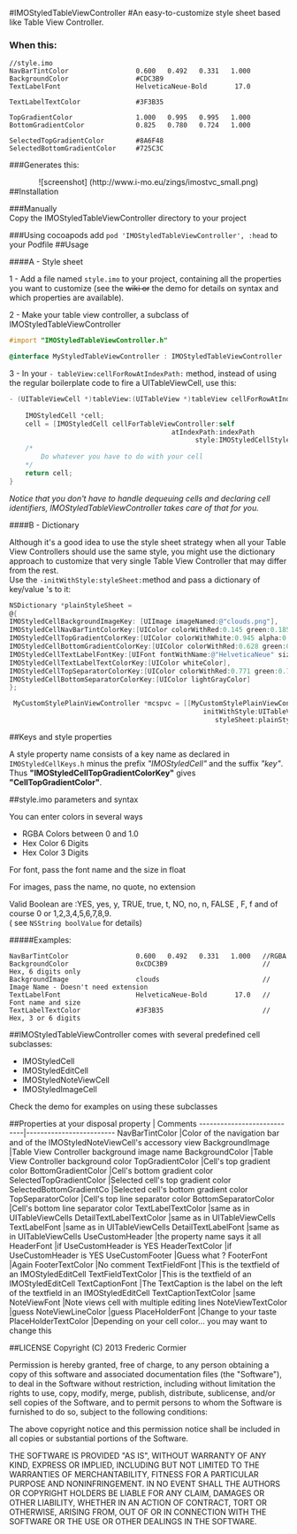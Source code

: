 #IMOStyledTableViewController
#An easy-to-customize style sheet based like Table View Controller.


### When this:
```
//style.imo
NavBarTintColor                 0.600   0.492   0.331   1.000
BackgroundColor                 #CDC3B9
TextLabelFont                   HelveticaNeue-Bold       17.0

TextLabelTextColor              #3F3B35

TopGradientColor                1.000   0.995   0.995   1.000
BottomGradientColor             0.825   0.780   0.724   1.000

SelectedTopGradientColor        #8A6F48
SelectedBottomGradientColor     #725C3C
```
###Generates this:
<center>
![screenshot]  
(http://www.i-mo.eu/zings/imostvc_small.png)
</center>
##Installation

###Manually  
Copy  the IMOStyledTableViewController directory to your project  

###Using cocoapods
add `pod 'IMOStyledTableViewController', :head` to your Podfile
##Usage

####A - Style sheet

1 - Add a file named `style.imo` to your project, containing all the properties you want to customize (see the ~~wiki or~~ the demo for details on syntax and which properties are available).

2 - Make your table view controller, a subclass of IMOStyledTableViewController
```objective-c
#import "IMOStyledTableViewController.h"

@interface MyStyledTableViewController : IMOStyledTableViewController
```
3 - In your `- tableView:cellForRowAtIndexPath:` method, instead of using the regular boilerplate code to fire a UITableViewCell, use this:

```objective-c
- (UITableViewCell *)tableView:(UITableView *)tableView cellForRowAtIndexPath:(NSIndexPath *)indexPath{
    
    IMOStyledCell *cell;
    cell = [IMOStyledCell cellForTableViewController:self 
    									 atIndexPath:indexPath 
    									       style:IMOStyledCellStyleValue1];
    /*
   		Do whatever you have to do with your cell   
	*/
    return cell;
}
```
*Notice that you don't have to handle dequeuing cells and declaring cell identifiers, IMOStyledTableViewController takes care of that for you.*

####B - Dictionary  

Although it's a good idea to use the style sheet strategy when all your Table View Controllers should use the same style, you might use the dictionary approach to customize that very single Table View Controller that may differ from the rest.  
Use the `-initWithStyle:styleSheet:`method and pass a dictionary of key/value 's to it:
```objective-c
NSDictionary *plainStyleSheet = 
@{
IMOStyledCellBackgroundImageKey: [UIImage imageNamed:@"clouds.png"],
IMOStyledCellNavBarTintColorKey:[UIColor colorWithRed:0.145 green:0.185 blue:0.359 alpha:1.000],
IMOStyledCellTopGradientColorKey:[UIColor colorWithWhite:0.945 alpha:0.220],
IMOStyledCellBottomGradientColorKey:[UIColor colorWithRed:0.628 green:0.632 blue:0.684 alpha:0.570],
IMOStyledCellTextLabelFontKey:[UIFont fontWithName:@"HelveticaNeue" size:18.0],
IMOStyledCellTextLabelTextColorKey:[UIColor whiteColor],
IMOStyledCellTopSeparatorColorKey:[UIColor colorWithRed:0.771 green:0.793 blue:0.820 alpha:1.000],
IMOStyledCellBottomSeparatorColorKey:[UIColor lightGrayColor]
};

 MyCustomStylePlainViewController *mcspvc = [[MyCustomStylePlainViewController alloc]
                                                 initWithStyle:UITableViewStylePlain
                                                    styleSheet:plainStyleSheet];

```  
##Keys and style properties

A style property name consists of a key name as declared in `IMOStyledCellKeys.h` minus the prefix *"IMOStyledCell"*  and the suffix *"key"*.  
Thus **"IMOStyledCellTopGradientColorKey"** gives **"CellTopGradientColor"**.

##style.imo parameters and syntax

You can enter colors in several ways
- RGBA Colors  between 0 and 1.0
- Hex Color 6 Digits 
- Hex Color 3 Digits 

For font, pass the font name and the size in float

For images, pass the name, no quote, no extension

Valid Boolean are :YES, yes, y, TRUE, true, t, NO, no, n, FALSE , F, f and of course 0 or 1,2,3,4,5,6,7,8,9.  
( see `NSString boolValue` for details)

#####Examples:
```
NavBarTintColor                 0.600   0.492   0.331   1.000 	//RGBA
BackgroundColor                 0xCDC3B9    					// Hex, 6 digits only
BackgroundImage                 clouds							// Image Name - Doesn't need extension
TextLabelFont                   HelveticaNeue-Bold       17.0	// Font name and size
TextLabelTextColor              #3F3B35							// Hex, 3 or 6 digits
``` 

 
##IMOStyledTableViewController comes with several predefined cell subclasses:
* IMOStyledCell
* IMOStyledEditCell
* IMOStyledNoteViewCell
* IMOStyledImageCell

Check the demo  for examples on using these subclasses  
  

##Properties at your disposal
property					| Comments
----------------------------|-------------------------
NavBarTintColor				|Color of the navigation bar and of the IMOStyledNoteViewCell's accessory view
BackgroundImage   			|Table View Controller background image name
BackgroundColor				|Table View Controller background color
TopGradientColor 			|Cell's top gradient color
BottomGradientColor 		|Cell's bottom gradient color
SelectedTopGradientColor	|Selected cell's top gradient color
SelectedBottomGradientCo	|Selected cell's bottom gradient color
TopSeparatorColor			|Cell's top line separator color 
BottomSeparatorColor		|Cell's bottom line separator color
TextLabelTextColor 			|same as in UITableViewCells
DetailTextLabelTextColor	|same as in UITableViewCells
TextLabelFont 				|same as in UITableViewCells
DetailTextLabelFont 		|same as in UITableViewCells
UseCustomHeader 			|the property name says it all
HeaderFont 					|if UseCustomHeader is YES
HeaderTextColor 			|if UseCustomHeader is YES
UseCustomFooter 			|Guess what ?
FooterFont 					|Again
FooterTextColor 			|No comment
TextFieldFont 				|This is the textfield of an IMOStyledEditCell
TextFieldTextColor 			|This is the textfield of an IMOStyledEditCell
TextCaptionFont 			|The TextCaption is the label on the left of the textfield in an IMOStyledEditCell
TextCaptionTextColor 		|same
NoteViewFont 				|Note views cell with multiple editing lines
NoteViewTextColor 			|guess
NoteViewLineColor 			|guess
PlaceHolderFont				|Change to your taste
PlaceHolderTextColor		|Depending on your cell color… you may want to change this






##LICENSE
Copyright (C) 2013 Frederic Cormier

Permission is hereby granted, free of charge, to any person obtaining a copy of this software and associated documentation files (the "Software"), to deal in the Software without restriction, including without limitation the rights to use, copy, modify, merge, publish, distribute, sublicense, and/or sell copies of the Software, and to permit persons to whom the Software is furnished to do so, subject to the following conditions:

The above copyright notice and this permission notice shall be included in all copies or substantial portions of the Software.

THE SOFTWARE IS PROVIDED "AS IS", WITHOUT WARRANTY OF ANY KIND, EXPRESS OR IMPLIED, INCLUDING BUT NOT LIMITED TO THE WARRANTIES OF MERCHANTABILITY, FITNESS FOR A PARTICULAR PURPOSE AND NONINFRINGEMENT. IN NO EVENT SHALL THE AUTHORS OR COPYRIGHT HOLDERS BE LIABLE FOR ANY CLAIM, DAMAGES OR OTHER LIABILITY, WHETHER IN AN ACTION OF CONTRACT, TORT OR OTHERWISE, ARISING FROM, OUT OF OR IN CONNECTION WITH THE SOFTWARE OR THE USE OR OTHER DEALINGS IN THE SOFTWARE.
